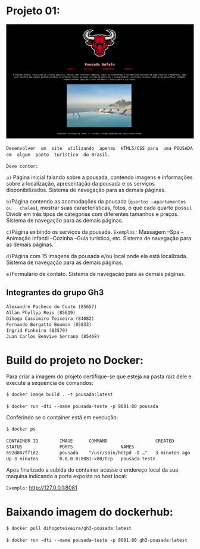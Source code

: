 # Projeto  01:  

![Pousada Bufalo](img/preview.jpg)

`Desenvolver  um  site  utilizando  apenas  HTML5/CSS para  uma POUSADA em  algum  ponto  turístico  do Brasil.`

`Deve conter:`

`a)` Página inicial falando sobre a pousada, contendo imagens e informações sobre a localização, apresentação da pousada e os serviços disponibilizados. Sistema de navegação para as demais páginas.

`b)`Página contendo   as   acomodações   da   pousada   (`quartos –apartamentos   ou   chalés`),   mostrar   suas características, fotos, o que cada quarto possui. Dividir em três tipos de categorias com diferentes tamanhos e preços. Sistema de navegação para as demais páginas.

`c)`Página exibindo os serviços da pousada. `Exemplos:` Massagem –Spa –Animação Infantil –Cozinha –Guia turístico, etc.  Sistema de navegação para as demais páginas.

`d)`Página com 15 imagens da pousada e/ou local onde ela está localizada. Sistema de navegação para as demais páginas.

`e)`Formulário de contato. Sistema de navegação para as demais páginas.

## Integrantes do grupo Gh3

```
Alexandre Pacheco do Couto (85657)
Allan Phyllyp Reis (85619)
Dihogo Cassimiro Teixeira (84082)
Fernando Borgatto Bouman (85833)
Ingrid Pinheiro (83579)
Juan Carlos Benvive Serrano (85468)
```

# Build do projeto no Docker:

Para criar a imagem do projeto certifique-se que esteja na pasta raiz dele e execute a sequencia de comandos:

```
$ docker image build . -t pousada:latest

$ docker run -dti --name pousada-teste -p 8081:80 pousada
```
Conferindo se o container está em execução:

```
$ docker ps

CONTAINER ID        IMAGE      COMMAND                  CREATED             STATUS              PORTS                  NAMES
692d807ff1d2        pousada    "/usr/sbin/httpd -D …"   3 minutes ago       Up 3 minutes        0.0.0.0:8081->80/tcp   pousada-teste

```

Apos finalizado a subida do container acesse o endereço local da sua maquina indicando a porta exposta no host local:

`Exemplo:` http://127.0.0.1:8081

# Baixando imagem do dockerhub:

```
$ docker pull dihogoteixeira/gh3-pousada:latest

$ docker run -dti --name pousada-teste -p 8081:80 gh3-pousada:latest
```
